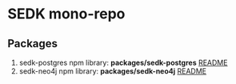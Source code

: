 # SEDK mono-repo

## Packages
1. sedk-postgres npm library: **packages/sedk-postgres**
[README](https://github.com/amerharb/sedk/blob/main/packages/sedk-postgres/README.md)
2. sedk-neo4j npm library: **packages/sedk-neo4j**
[README](https://github.com/amerharb/sedk/blob/root/version/0.1.2/packages/sedk-neo4j/README.md)
